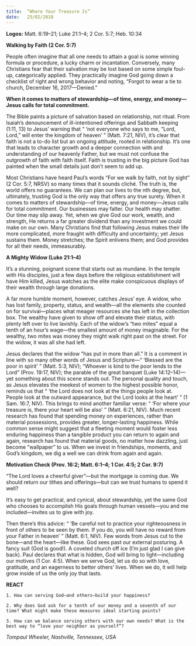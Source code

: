```yaml
---
title:  “Where Your Treasure Is”
date:   25/02/2018
---
```


**Logos:** Matt. 6:19–21; Luke 21:1–4; 2 Cor. 5:7; Heb. 10:34

**Walking by Faith (2 Cor. 5:7)**

People often imagine that all one needs to attain a goal is some winning formula or procedure, a lucky charm or incantation. Conversely, many Christians fear that their salvation may be lost based on some simple foul-up, categorically applied. They practically imagine God going down a checklist of right and wrong behavior and noting, “Forgot to wear a tie to church, December 16, 2017—Denied.”

**When it comes to matters of stewardship—of time, energy, and money—Jesus calls for total commitment.**

The Bible paints a picture of salvation based on relationship, not ritual. From Isaiah’s denouncement of ill-intentioned offerings and Sabbath keeping (1:11, 13) to Jesus’ warning that “ ‘not everyone who says to me, “Lord, Lord,” will enter the kingdom of heaven’ ” (Matt. 7:21, NIV), it’s clear that faith is not a to-do list but an ongoing attitude, rooted in relationship. It’s one that leads to character growth and a deeper connection with and understanding of our heavenly Father, but we must not confuse the outgrowth of faith with faith itself. Faith is trusting in the big picture God has painted when the small details just don’t seem to add up.

Most Christians have heard Paul’s words “For we walk by faith, not by sight” (2 Cor. 5:7, NRSV) so many times that it sounds cliché. The truth is, the world offers no guarantees. We can plan our lives to the nth degree, but, ultimately, trusting God is the only way that offers any true surety. When it comes to matters of stewardship—of time, energy, and money—Jesus calls for total commitment. Our businesses may falter. Our health may shatter. Our time may slip away. Yet, when we give God our work, wealth, and strength, He returns a far greater dividend than any investment we could make on our own. Many Christians find that following Jesus makes their life more complicated, more fraught with difficulty and uncertainty; yet Jesus sustains them. Money stretches; the Spirit enlivens them; and God provides for all their needs, immeasurably.

**A Mighty Widow (Luke 21:1–4)**

It’s a stunning, poignant scene that starts out as mundane. In the temple with His disciples, just a few days before the religious establishment will have Him killed, Jesus watches as the elite make conspicuous displays of their wealth through large donations.

A far more humble moment, however, catches Jesus’ eye. A widow, who has lost family, property, status, and wealth—all the elements she counted on for survival—places what meager resources she has left in the collection box. The wealthy have given to show off and elevate their status, with plenty left over to live lavishly. Each of the widow’s “two mites” equal a tenth of an hour’s wage—the smallest amount of money imaginable. For the wealthy, two mites was money they might walk right past on the street. For the widow, it was all she had left.

Jesus declares that the widow “has put in more than all.” It is a comment in line with so many other words of Jesus and Scripture—“ ‘Blessed are the poor in spirit’ ” (Matt. 5:3, NIV); “Whoever is kind to the poor lends to the Lord” (Prov. 19:17, NIV); the parable of the great banquet (Luke 14:12–14)—yet something about this scene stands out. The personal quality and touch, as Jesus elevates the meekest of women to the highest possible honor, reminds us that “ ‘the Lord does not look at the things people look at. People look at the outward appearance, but the Lord looks at the heart’ ” (1 Sam. 16:7, NIV). This brings to mind another familiar verse: “ ‘For where your treasure is, there your heart will be also’ ” (Matt. 6:21, NIV). Much recent research has found that spending money on experiences, rather than material possessions, provides greater, longer-lasting happiness. While common sense might suggest that a fleeting moment would foster less enduring happiness than a tangible product you can return to again and again, research has found that material goods, no matter how dazzling, just become “wallpaper” to us. When we invest in friendships, moments, and God’s kingdom, we dig a well we can drink from again and again.

**Motivation Check (Prov. 16:2; Matt. 6:1–4; 1 Cor. 4:5; 2 Cor. 9:7)**

“The Lord loves a cheerful giver”—but the mortgage is coming due. We should return our tithes and offerings—but can we trust humans to spend it well?

It’s easy to get practical, and cynical, about stewardship, yet the same God who chooses to accomplish His goals through human vessels—you and me included—invites us to give with joy.

Then there’s this advice: “ ‘Be careful not to practice your righteousness in front of others to be seen by them. If you do, you will have no reward from your Father in heaven’ ” (Matt. 6:1, NIV). Few words from Jesus cut to the bone—and the heart—like these. God sees past our external posturing. A fancy suit (God is good!). A coveted church off ice (I’m just glad I can give back). Paul declares that what is hidden, God will bring to light—including our motives (1 Cor. 4:5). When we serve God, let us do so with love, gratitude, and an eagerness to better others’ lives. When we do, it will help grow inside of us the only joy that lasts.

**REACT**

`1. How can serving God—and others—build your happiness?`

`2. Why does God ask for a tenth of our money and a seventh of our time? What might make these measures ideal starting points?`

`3. How can we balance serving others with our own needs? What is the best way to “love your neighbor as yourself”?`

_Tompaul Wheeler, Nashville, Tennessee, USA_

